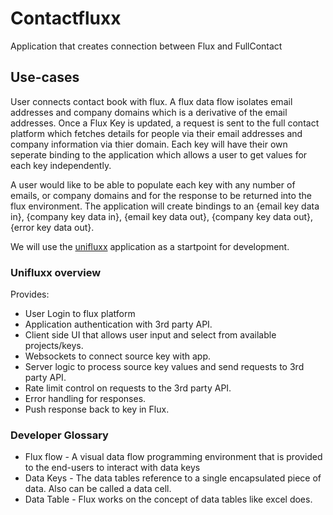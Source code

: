 # Contactfluxx
Application that creates connection between Flux and FullContact

## Use-cases
User connects contact book with flux. A flux data flow isolates email addresses and company domains which is a derivative of the email addresses. Once a Flux Key is updated, a request is sent to the full contact platform which fetches details for people via their email addresses and company information via thier domain. Each key will have their own seperate binding to the application which allows a user to get values for each key independently.

A user would like to be able to populate each key with any number of emails, or company domains and for the response to be returned into the flux environment. The application will create bindings to an {email key data in}, {company key data in}, {email key data out}, {company key data out}, {error key data out}.

We will use the [unifluxx](https://github.com/ArcDoxDev/Unifluxx) application as a startpoint for development.

### Unifluxx overview
Provides:
* User Login to flux platform
* Application authentication with 3rd party API.
* Client side UI that allows user input and select from available projects/keys.
* Websockets to connect source key with app.
* Server logic to process source key values and send requests to 3rd party API.
* Rate limit control on requests to the 3rd party API.
* Error handling for responses.
* Push response back to key in Flux.


### Developer Glossary

* Flux flow - A visual data flow programming environment that is provided to the end-users to interact with data keys
* Data Keys - The data tables reference to a single encapsulated piece of data. Also can be called a data cell.
* Data Table - Flux works on the concept of data tables like excel does.
